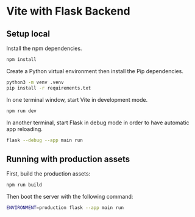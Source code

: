 # Vite with Flask Backend

## Setup local

Install the npm dependencies.

```sh
npm install
```

Create a Python virtual environment then install the Pip dependencies.

```sh
python3 -m venv .venv
pip install -r requirements.txt
```

In one terminal window, start Vite in development mode.

```sh
npm run dev
```

In another terminal, start Flask in debug mode in order to have automatic app reloading.

```sh
flask --debug --app main run
```

## Running with production assets

First, build the production assets:

```sh
npm run build
```

Then boot the server with the following command:

```sh
ENVIRONMENT=production flask --app main run
```
